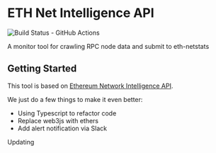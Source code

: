 # ETH Net Intelligence API
![Build Status - GitHub Actions](https://github.com/BHONetwork/eth-net-intelligence-api/actions/workflows/nodejs.yml/badge.svg)

A monitor tool for crawling RPC node data and submit to eth-netstats
## Getting Started
This tool is based on [Ethereum Network Intelligence API](https://github.com/cubedro/eth-net-intelligence-api).

We just do a few things to make it even better:
- Using Typescript to refactor code
- Replace web3js with ethers
- Add alert notification via Slack

Updating